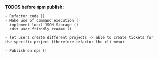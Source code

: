 **TODOS before npm publish:**

    - Refactor code ()
    - Make use of command execution ()
    - implement local JSON Storage ()
    - edit user friendly readme ()

    - let users create different projects -> able to create tickets for the specific project (therefore refactor the cli menu)

    - Publish on npm ()
